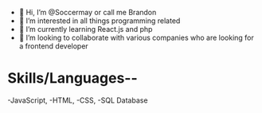 - 👋 Hi, I’m @Soccermay or call me Brandon
- 👀 I’m interested in all things programming related
- 🌱 I’m currently learning React.js and php
- 💞️ I’m looking to collaborate with various companies who are looking for a frontend developer


# Skills/Languages--
-JavaScript,
-HTML,
-CSS,
-SQL Database

















